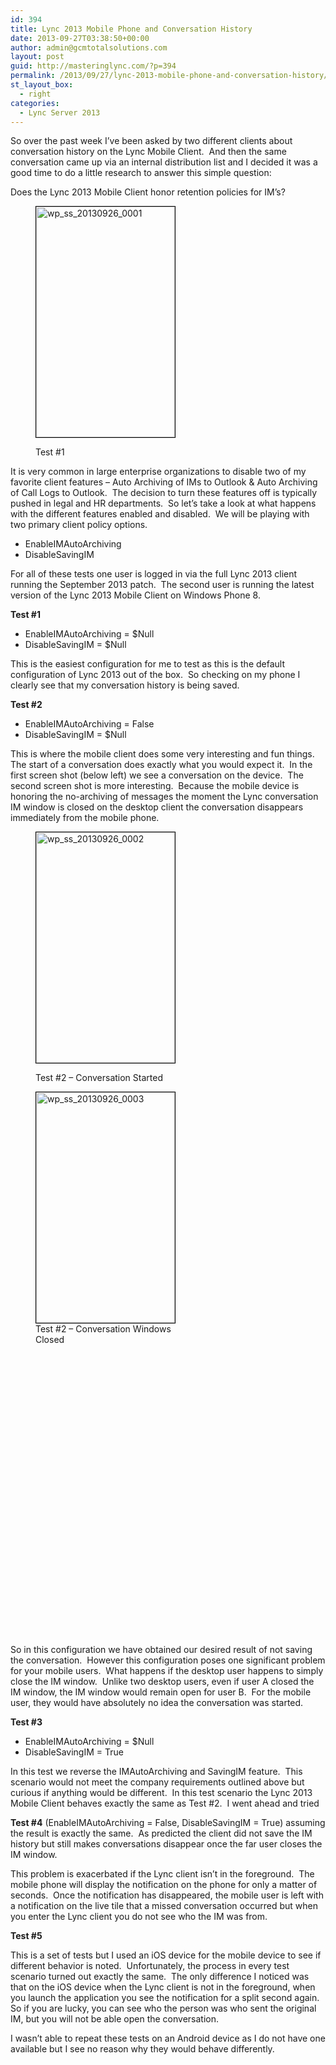 ```yaml
---
id: 394
title: Lync 2013 Mobile Phone and Conversation History
date: 2013-09-27T03:38:50+00:00
author: admin@gcmtotalsolutions.com
layout: post
guid: http://masteringlync.com/?p=394
permalink: /2013/09/27/lync-2013-mobile-phone-and-conversation-history/
st_layout_box:
  - right
categories:
  - Lync Server 2013
---
```

So over the past week I&#8217;ve been asked by two different clients about conversation history on the Lync Mobile Client.  And then the same conversation came up via an internal distribution list and I decided it was a good time to do a little research to answer this simple question:

Does the Lync 2013 Mobile Client honor retention policies for IM&#8217;s?<figure id="attachment_395" style="width: 222px" class="wp-caption alignright">

<a href="http://masteringlync.com/2013/09/27/lync-2013-mobile-phone-and-conversation-history/wp_ss_20130926_0001/" rel="attachment wp-att-395"><img class="wp-image-395 " style="border: 1px solid black" alt="wp_ss_20130926_0001" src="https://i2.wp.com/masteringlync.gcmtotalsolutions.com/wp-content/uploads/sites/2/2013/09/wp_ss_20130926_0001.jpg?resize=222%2C369&#038;ssl=1" width="222" height="369" srcset="https://i1.wp.com/masteringlync.com/wp-content/uploads/sites/2/2013/09/wp_ss_20130926_0001.jpg?w=768&ssl=1 768w, https://i1.wp.com/masteringlync.com/wp-content/uploads/sites/2/2013/09/wp_ss_20130926_0001.jpg?resize=180%2C300&ssl=1 180w, https://i1.wp.com/masteringlync.com/wp-content/uploads/sites/2/2013/09/wp_ss_20130926_0001.jpg?resize=614%2C1024&ssl=1 614w" sizes="(max-width: 222px) 100vw, 222px" data-recalc-dims="1" /></a><figcaption class="wp-caption-text">Test #1</figcaption></figure> 

It is very common in large enterprise organizations to disable two of my favorite client features &#8211; Auto Archiving of IMs to Outlook & Auto Archiving of Call Logs to Outlook.  The decision to turn these features off is typically pushed in legal and HR departments.  So let&#8217;s take a look at what happens with the different features enabled and disabled.  We will be playing with two primary client policy options.

  * EnableIMAutoArchiving
  * DisableSavingIM

For all of these tests one user is logged in via the full Lync 2013 client running the September 2013 patch.  The second user is running the latest version of the Lync 2013 Mobile Client on Windows Phone 8.

**Test #1**

  * EnableIMAutoArchiving = $Null
  * DisableSavingIM = $Null

This is the easiest configuration for me to test as this is the default configuration of Lync 2013 out of the box.  So checking on my phone I clearly see that my conversation history is being saved.

**Test #2**

  * EnableIMAutoArchiving = False
  * DisableSavingIM = $Null

This is where the mobile client does some very interesting and fun things.  The start of a conversation does exactly what you would expect it.  In the first screen shot (below left) we see a conversation on the device.  The second screen shot is more interesting.  Because the mobile device is honoring the no-archiving of messages the moment the Lync conversation IM window is closed on the desktop client the conversation disappears immediately from the mobile phone.<figure id="attachment_396" style="width: 222px" class="wp-caption alignleft">

<a href="http://masteringlync.com/2013/09/27/lync-2013-mobile-phone-and-conversation-history/wp_ss_20130926_0002/" rel="attachment wp-att-396"><img class="wp-image-396 " style="border: 1px solid black" alt="wp_ss_20130926_0002" src="https://i2.wp.com/masteringlync.gcmtotalsolutions.com/wp-content/uploads/sites/2/2013/09/wp_ss_20130926_0002.jpg?resize=222%2C369&#038;ssl=1" width="222" height="369" srcset="https://i2.wp.com/masteringlync.com/wp-content/uploads/sites/2/2013/09/wp_ss_20130926_0002.jpg?w=768&ssl=1 768w, https://i2.wp.com/masteringlync.com/wp-content/uploads/sites/2/2013/09/wp_ss_20130926_0002.jpg?resize=180%2C300&ssl=1 180w, https://i2.wp.com/masteringlync.com/wp-content/uploads/sites/2/2013/09/wp_ss_20130926_0002.jpg?resize=614%2C1024&ssl=1 614w" sizes="(max-width: 222px) 100vw, 222px" data-recalc-dims="1" /></a><figcaption class="wp-caption-text">Test #2 &#8211; Conversation Started</figcaption></figure> <figure id="attachment_397" style="width: 222px" class="wp-caption alignleft"><a href="http://masteringlync.com/2013/09/27/lync-2013-mobile-phone-and-conversation-history/wp_ss_20130926_0003/" rel="attachment wp-att-397"><img class="wp-image-397 " style="border: 1px solid black" alt="wp_ss_20130926_0003" src="https://i2.wp.com/masteringlync.gcmtotalsolutions.com/wp-content/uploads/sites/2/2013/09/wp_ss_20130926_0003.jpg?resize=222%2C369&#038;ssl=1" width="222" height="369" srcset="https://i2.wp.com/masteringlync.com/wp-content/uploads/sites/2/2013/09/wp_ss_20130926_0003.jpg?w=768&ssl=1 768w, https://i2.wp.com/masteringlync.com/wp-content/uploads/sites/2/2013/09/wp_ss_20130926_0003.jpg?resize=180%2C300&ssl=1 180w, https://i2.wp.com/masteringlync.com/wp-content/uploads/sites/2/2013/09/wp_ss_20130926_0003.jpg?resize=614%2C1024&ssl=1 614w" sizes="(max-width: 222px) 100vw, 222px" data-recalc-dims="1" /></a><figcaption class="wp-caption-text">Test #2 &#8211; Conversation Windows Closed</figcaption></figure> 

&nbsp;

&nbsp;

&nbsp;

&nbsp;

&nbsp;

&nbsp;

&nbsp;

&nbsp;

&nbsp;

&nbsp;

&nbsp;

&nbsp;

&nbsp;

&nbsp;

&nbsp;

So in this configuration we have obtained our desired result of not saving the conversation.  However this configuration poses one significant problem for your mobile users.  What happens if the desktop user happens to simply close the IM window.  Unlike two desktop users, even if user A closed the IM window, the IM window would remain open for user B.  For the mobile user, they would have absolutely no idea the conversation was started.

**Test #3**

  * EnableIMAutoArchiving = $Null
  * DisableSavingIM = True

In this test we reverse the IMAutoArchiving and SavingIM feature.  This scenario would not meet the company requirements outlined above but curious if anything would be different.  In this test scenario the Lync 2013 Mobile Client behaves exactly the same as Test #2.  I went ahead and tried

**Test #4** (EnableIMAutoArchiving = False, DisableSavingIM = True) assuming the result is exactly the same.  As predicted the client did not save the IM history but still makes conversations disappear once the far user closes the IM window.

This problem is exacerbated if the Lync client isn&#8217;t in the foreground.  The mobile phone will display the notification on the phone for only a matter of seconds.  Once the notification has disappeared, the mobile user is left with a notification on the live tile that a missed conversation occurred but when you enter the Lync client you do not see who the IM was from.

**Test #5**

This is a set of tests but I used an iOS device for the mobile device to see if different behavior is noted.  Unfortunately, the process in every test scenario turned out exactly the same.  The only difference I noticed was that on the iOS device when the Lync client is not in the foreground, when you launch the application you see the notification for a split second again.  So if you are lucky, you can see who the person was who sent the original IM, but you will not be able open the conversation.

I wasn&#8217;t able to repeat these tests on an Android device as I do not have one available but I see no reason why they would behave differently.